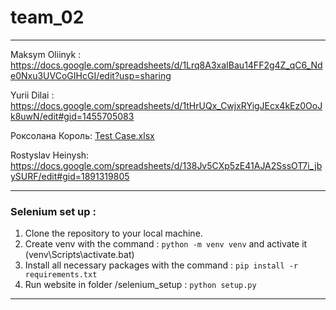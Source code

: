 # team_02
- - -
Maksym Oliinyk : https://docs.google.com/spreadsheets/d/1Lrq8A3xaIBau14FF2g4Z_qC6_Nde0Nxu3UVCoGIHcGI/edit?usp=sharing

Yurii Dilai : https://docs.google.com/spreadsheets/d/1tHrUQx_CwjxRYigJEcx4kEz0OoJk8uwN/edit#gid=1455705083

Роксолана Король: [Test Case.xlsx](https://github.com/Test-Automation-Crash-Course-24-10-22/team_02/files/9949578/Test.Case.xlsx)

Rostyslav Heinysh: https://docs.google.com/spreadsheets/d/138Jv5CXp5zE41AJA2SssOT7i_jbySURF/edit#gid=1891319805
- - -
### Selenium set up :
1. Clone the repository to your local machine.
2. Create venv with the command : `python -m venv venv` and activate it (venv\Scripts\activate.bat)
3. Install all necessary packages with the command : `pip install -r requirements.txt`
4. Run website in folder /selenium_setup : `python setup.py`
- - -